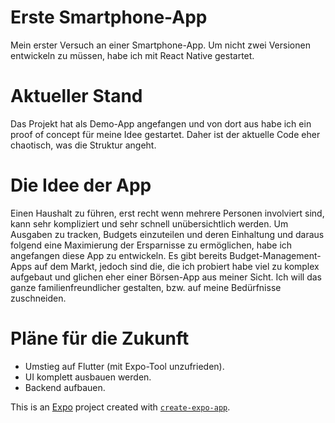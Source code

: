 # Erste Smartphone-App
Mein erster Versuch an einer Smartphone-App.
Um nicht zwei Versionen entwickeln zu müssen, habe ich mit React Native gestartet.

# Aktueller Stand
Das Projekt hat als Demo-App angefangen und von dort aus habe ich ein proof of concept für meine Idee gestartet.
Daher ist der aktuelle Code eher chaotisch, was die Struktur angeht.

# Die Idee der App
Einen Haushalt zu führen, erst recht wenn mehrere Personen involviert sind, kann sehr kompliziert und sehr schnell unübersichtlich werden.
Um Ausgaben zu tracken, Budgets einzuteilen und deren Einhaltung und daraus folgend eine Maximierung der Ersparnisse zu ermöglichen, habe ich angefangen diese App zu entwickeln.
Es gibt bereits Budget-Management-Apps auf dem Markt, jedoch sind die, die ich probiert habe viel zu komplex aufgebaut und glichen eher einer Börsen-App aus meiner Sicht.
Ich will das ganze familienfreundlicher gestalten, bzw. auf meine Bedürfnisse zuschneiden.

# Pläne für die Zukunft
- Umstieg auf Flutter (mit Expo-Tool unzufrieden).
- UI komplett ausbauen werden.
- Backend aufbauen.



This is an [Expo](https://expo.dev) project created with [`create-expo-app`](https://www.npmjs.com/package/create-expo-app).
